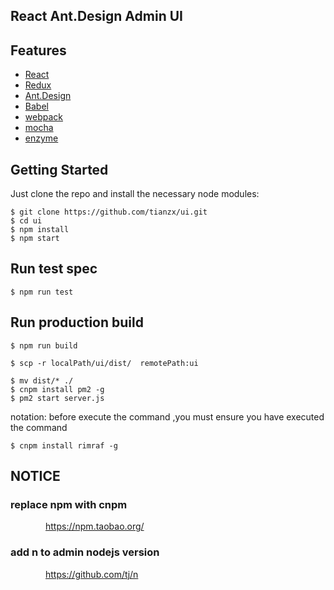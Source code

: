 ## React Ant.Design Admin UI

## Features

- [React](https://facebook.github.io/react/)
- [Redux](https://github.com/reactjs/redux)
- [Ant.Design](http://ant.design/)
- [Babel](https://babeljs.io/)
- [webpack](https://webpack.github.io/)
- [mocha](https://mochajs.org/)
- [enzyme](https://github.com/airbnb/enzyme)

## Getting Started

Just clone the repo and install the necessary node modules:

```shell
$ git clone https://github.com/tianzx/ui.git
$ cd ui
$ npm install
$ npm start
```

## Run test spec

```shell
$ npm run test
```

## Run production build

```shell
$ npm run build
```
```in your local machine
$ scp -r localPath/ui/dist/  remotePath:ui
```
```in your remote machine
$ mv dist/* ./
$ cnpm install pm2 -g 
$ pm2 start server.js
```
notation: before execute the command ,you must ensure you have executed the command

```shell
$ cnpm install rimraf -g
```

## NOTICE

### replace npm with cnpm
&emsp;&emsp;&emsp;&emsp;https://npm.taobao.org/
### add n to admin nodejs version
&emsp;&emsp;&emsp;&emsp;https://github.com/tj/n
